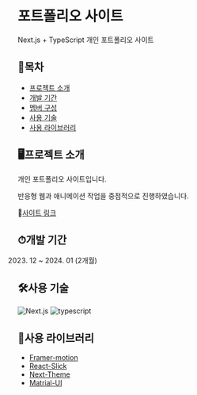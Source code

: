# 포트폴리오 사이트
Next.js + TypeScript 개인 포트폴리오 사이트

## 📒목차
- [프로젝트 소개](#프로젝트-소개)
- [개발 기간](#개발-기간)
- [멤버 구성](#멤버-구성)
- [사용 기술](#사용-기술)
- [사용 라이브러리](#사용-라이브러리)

## 🖥프로젝트 소개
개인 포트폴리오 사이트입니다.

반응형 웹과 애니메이션 작업을 중점적으로 진행하였습니다.

📎[사이트 링크](https://donggeon-nextjs-portfolio.vercel.app/)


## ⏱개발 기간
2023. 12 ~ 2024. 01 (2개월)

## 🛠사용 기술
![Next.js](https://img.shields.io/badge/next.js-%23323330.svg?style=for-the-badge&logo=next.js&logoColor=#000000)
![typescript](https://img.shields.io/badge/typescript-%23323330.svg?style=for-the-badge&logo=typescript&logoColor=#3178C6)

## 📕사용 라이브러리
- [Framer-motion](https://www.framer.com/motion/)
- [React-Slick](https://react-slick.neostack.com/)
- [Next-Theme](https://www.npmjs.com/package/next-themes)
- [Matrial-UI](https://mui.com/)


